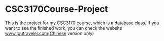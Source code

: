 # CSC3170Course-Project
This is the project for my CSC3170 course, which is a database class.
If you want to see the finished work, you can check the website www.lgutraveler.com(Chinese version only) 
